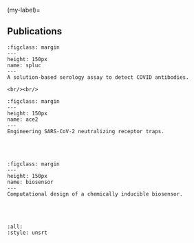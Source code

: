 <!-- #region -->
(my-label)=
## Publications


```{figure} spluc.jpg
:figclass: margin
---
height: 150px
name: spluc
---
A solution-based serology assay to detect COVID antibodies.
```
```{margin}
<br/><br/>
```

```{figure} ace2.jpg
:figclass: margin
---
height: 150px
name: ace2
---
Engineering SARS-CoV-2 neutralizing receptor traps.
```
<br/><br/>
```{figure} biosensor.png
:figclass: margin
---
height: 150px
name: biosensor
---
Computational design of a chemically inducible biosensor.
```
<br/><br/>


```{bibliography}
:all:
:style: unsrt
```
<!-- #endregion -->
